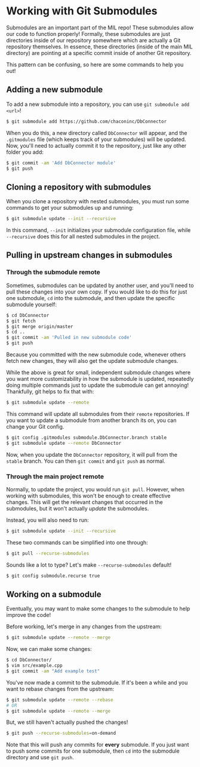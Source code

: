 # Working with Git Submodules

Submodules are an important part of the MIL repo! These submodules allow our code to function properly! Formally, these submodules are just directories inside of our repository somewhere which are actually a Git repository themselves. In essence, these directories (inside of the main MIL directory) are pointing at a specific commit inside of another Git repository.

This pattern can be confusing, so here are some commands to help you out!

## Adding a new submodule

To add a new submodule into a repository, you can use `git submodule add <url>`!

```sh
$ git submodule add https://github.com/chaconinc/DbConnector
```

When you do this, a new directory called `DbConnector` will appear, and the `.gitmodules` file (which keeps track of your submodules) will be updated. Now, you'll need to actually commit it to the repository, just like any other folder you add:
```sh
$ git commit -am 'Add DbConnector module'
$ git push
```

## Cloning a repository with submodules

When you clone a repository with nested submodules, you must run some commands to get your submodules up and running:
```sh
$ git submodule update --init --recursive
```
In this command, `--init` initializes your submodule configuration file, while `--recursive` does this for all nested submodules in the project.

## Pulling in upstream changes in submodules
### Through the submodule remote

Sometimes, submodules can be updated by another user, and you'll need to pull these changes into your own copy. If you would like to do this for just one submodule, `cd` into the submodule, and then update the specific submodule yourself:

```sh
$ cd DbConnector
$ git fetch
$ git merge origin/master
$ cd ..
$ git commit -am 'Pulled in new submodule code'
$ git push
```

Because you committed with the new submodule code, whenever others fetch new changes, they will also get the update submodule changes.

While the above is great for small, independent submodule changes where you want more customizability in how the submodule is updated, repeatedly doing multiple commands just to update the submodule can get annoying! Thankfully, git helps to fix that with:
```sh
$ git submodule update --remote
```
This command will update all submodules from their `remote` repositories. If you want to update a submodule from another branch its on, you can change your Git config.
```sh
$ git config .gitmodules submodule.DbConnector.branch stable
$ git submodule update --remote DbConnector
```
Now, when you update the `DbConnector` repository, it will pull from the `stable` branch. You can then `git commit` and `git push` as normal.

### Through the main project remote

Normally, to update the project, you would run `git pull`. However, when working with submodules, this won't be enough to create effective changes. This will get the relevant changes that occurred in the submodules, but it won't actually *update* the submodules.

Instead, you will also need to run:
```sh
$ git submodule update --init --recursive
```

These two commands can be simplified into one through:
```sh
$ git pull --recurse-submodules
```

Sounds like a lot to type? Let's make `--recurse-submodules` default!
```sh
$ git config submodule.recurse true
```

## Working on a submodule
Eventually, you may want to make some changes to the submodule to help improve the code!

Before working, let's merge in any changes from the upstream:
```sh
$ git submodule update --remote --merge
```

Now, we can make some changes:
```sh
$ cd DbConnector/
$ vim src/example.cpp
$ git commit -am "Add example test"
```

You've now made a commit to the submodule. If it's been a while and you want to rebase changes from the upstream:
```sh
$ git submodule update --remote --rebase
# OR
$ git submodule update --remote --merge
```

But, we still haven't actually pushed the changes!
```sh
$ git push --recurse-submodules=on-demand
```
Note that this will push any commits for **every** submodule. If you just want to push some commits for one submodule, then `cd` into the submodule directory and use `git push`.

